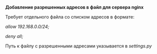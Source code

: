 **Добавление разрешенных адресов в файл для сервера nginx**

Требует отдельного файла со списком адресов в формате:

*allow 192.168.0.0/24;*

*deny all;*

Путь к файлу с разрешенными адресами указывается в *settings.py*